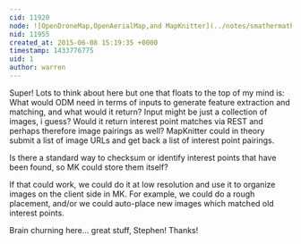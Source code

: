 ```yaml
---
cid: 11920
node: ![OpenDroneMap,OpenAerialMap,and MapKnitter](../notes/smathermather/06-08-2015/opendronemap-openaerialmap-and-mapknitter)
nid: 11955
created_at: 2015-06-08 15:19:35 +0000
timestamp: 1433776775
uid: 1
author: warren
---
```


Super! Lots to think about here but one that floats to the top of my mind is: What would ODM need in terms of inputs to generate feature extraction and matching, and what would it return? Input might be just a collection of images, i guess? Would it return interest point matches via REST and perhaps therefore image pairings as well? MapKnitter could in theory submit a list of image URLs and get back a list of interest point pairings. 

Is there a standard way to checksum or identify interest points that have been found, so MK could store them itself?

If that could work, we could do it at low resolution and use it to organize images on the client side in MK. For example, we could do a rough placement, and/or we could auto-place new images which matched old interest points. 

Brain churning here... great stuff, Stephen! Thanks!